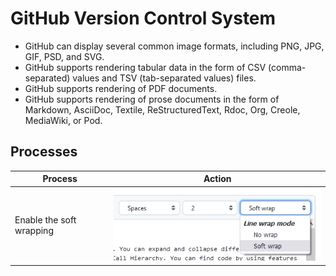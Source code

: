 # GitHub Version Control System

- GitHub can display several common image formats, including PNG, JPG, GIF, PSD, and SVG.
- GitHub supports rendering tabular data in the form of CSV (comma-separated) values and TSV (tab-separated values) files.
- GitHub supports rendering of PDF documents.
- GitHub supports rendering of prose documents in the form of Markdown, AsciiDoc, Textile, ReStructuredText,  Rdoc, Org, Creole, MediaWiki, or Pod.

## Processes

| Process | Action |  
| -- | -- |  
| Enable the soft wrapping | ![GitHub Editor Soft Wrap](https://github.com/MikeMyers59/MikeMyers59/blob/main/GitHub%2001.png) |  


